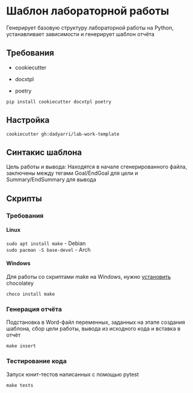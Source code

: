 # Шаблон лабораторной работы

Генерирует базовую структуру лабораторной работы на Python, устанавливает зависимости и генерирует шаблон отчёта

## Требования

- cookiecutter

- docxtpl

- poetry

`pip install cookiecutter docxtpl poetry`

## Настройка

`cookiecutter gh:dadyarri/lab-work-template`

## Синтакис шаблона

Цель работы и вывода:
    Находятся в начале сгенерированного файла, заключены между тегами Goal/EndGoal для цели и Summary/EndSummary для вывода

## Скрипты

### Требования

#### Linux

`sudo apt install make` - Debian  
`sudo pacman -S base-devel` - Arch

#### Windows

Для работы со скриптами make на Windows, нужно [установить](https://chocolatey.org/install) chocolatey

`choco install make`


### Генерация отчёта

Подстановка в Word-файл переменных, заданных на этапе создания шаблона, сбор цели работы, вывода из исходного кода и вставка в отчёт

`make insert`


### Тестирование кода

Запуск юнит-тестов написанных с помощью pytest

`make tests`